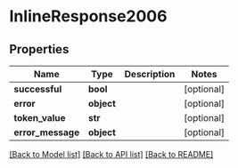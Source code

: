 # InlineResponse2006

## Properties
Name | Type | Description | Notes
------------ | ------------- | ------------- | -------------
**successful** | **bool** |  | [optional] 
**error** | **object** |  | [optional] 
**token_value** | **str** |  | [optional] 
**error_message** | **object** |  | [optional] 

[[Back to Model list]](../README.md#documentation-for-models) [[Back to API list]](../README.md#documentation-for-api-endpoints) [[Back to README]](../README.md)

